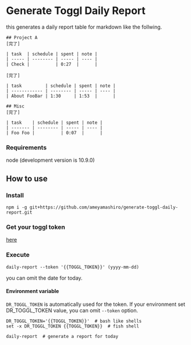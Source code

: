 # Generate Toggl Daily Report

this generates a daily report table for markdown like the follwing.

```
## Project A
[完了]

| task  | schedule | spent | note |
| ----- | -------- | ----- | ---- |
| Check |          | 0:27  |      |

[完了]

| task         | schedule | spent | note |
| ------------ | -------- | ----- | ---- |
| About FooBar | 1:30     | 1:53  |      |

## Misc
[完了]

| task    | schedule | spent | note |
| ------- | -------- | ----- | ---- |
| Foo Foo |          | 0:07  |      |
```

### Requirements

node (development version is 10.9.0)

## How to use

### Install

```
npm i -g git+https://github.com/ameyamashiro/generate-toggl-daily-report.git
```

### Get your toggl token

[here](https://toggl.com/app/profile)

### Execute

```
daily-report --token '{{TOGGL_TOKEN}}' (yyyy-mm-dd)
```

you can omit the date for today.

#### Environment variable

`DR_TOGGL_TOKEN` is automatically used for the token.
If your environment set DR_TOGGL_TOKEN value, you can omit `--token` option.

```
DR_TOGGL_TOKEN='{{TOGGL_TOKEN}}'  # bash like shells
set -x DR_TOGGL_TOKEN {{TOGGL_TOKEN}}  # fish shell

daily-report  # generate a report for today
```
